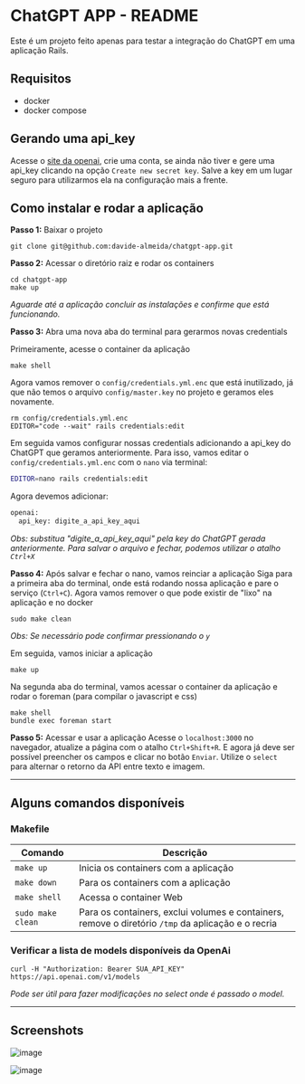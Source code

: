 # ChatGPT APP - README

Este é um projeto feito apenas para testar a integração do ChatGPT em uma aplicação Rails.

## Requisitos
- docker
- docker compose

## Gerando uma api_key
Acesse o [site da openai](https://platform.openai.com/account/api-keys), crie uma conta, se ainda não tiver e gere uma api_key clicando na opção `Create new secret key`. Salve a key em um lugar seguro para utilizarmos ela na configuração mais a frente.

## Como instalar e rodar a aplicação
**Passo 1:** Baixar o projeto
```
git clone git@github.com:davide-almeida/chatgpt-app.git
```
**Passo 2:** Acessar o diretório raiz e rodar os containers
```
cd chatgpt-app
make up
```
_Aguarde até a aplicação concluir as instalações e confirme que está funcionando._

**Passo 3:** Abra uma nova aba do terminal para gerarmos novas credentials

Primeiramente, acesse o container da aplicação
```
make shell
```

Agora vamos remover o `config/credentials.yml.enc` que está inutilizado, já que não temos o arquivo `config/master.key` no projeto e geramos eles novamente.
```
rm config/credentials.yml.enc
EDITOR="code --wait" rails credentials:edit
```

Em seguida vamos configurar nossas credentials adicionando a api_key do ChatGPT que geramos anteriormente. Para isso, vamos editar o `config/credentials.yml.enc` com o `nano` via terminal:
```bash
EDITOR=nano rails credentials:edit
```

Agora devemos adicionar:
```bash
openai:
  api_key: digite_a_api_key_aqui
```

_Obs: substitua "digite_a_api_key_aqui" pela key do ChatGPT gerada anteriormente. Para salvar o arquivo e fechar, podemos utilizar o atalho `Ctrl+X`_

**Passo 4:** Após salvar e fechar o nano, vamos reinciar a aplicação
Siga para a primeira aba do terminal, onde está rodando nossa aplicação e pare o serviço (`Ctrl+C`).
Agora vamos remover o que pode existir de "lixo" na aplicação e no docker
```
sudo make clean
```
_Obs: Se necessário pode confirmar pressionando o `y`_

Em seguida, vamos iniciar a aplicação
```
make up
```

Na segunda aba do terminal, vamos acessar o container da aplicação e rodar o foreman (para compilar o javascript e css)
```
make shell
bundle exec foreman start
```

**Passo 5:** Acessar e usar a aplicação
Acesse o `localhost:3000` no navegador, atualize a página com o atalho `Ctrl+Shift+R`.
E agora já deve ser possível preencher os campos e clicar no botão `Enviar`. Utilize o `select` para alternar o retorno da API entre texto e imagem.

---

## Alguns comandos disponíveis
### Makefile
| Comando | Descrição |
| --- | --- |
| `make up` | Inicia os containers com a aplicação |
| `make down` | Para os containers com a aplicação |
| `make shell` | Acessa o container Web |
| `sudo make clean` | Para os containers, exclui volumes e containers, remove o diretório `/tmp` da aplicação e o recria |

### Verificar a lista de models disponíveis da OpenAi
```
curl -H "Authorization: Bearer SUA_API_KEY" https://api.openai.com/v1/models
```
_Pode ser útil para fazer modificações no select onde é passado o model._

---

## Screenshots

![image](https://user-images.githubusercontent.com/85287720/230801496-4526b6d1-6b64-42fe-83b1-b8526bfcf382.png)

![image](https://user-images.githubusercontent.com/85287720/231018646-f6856d1b-3d4b-476a-ba27-945733239149.png)


